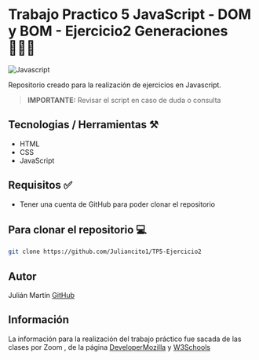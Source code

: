 # Trabajo Practico 5 JavaScript - DOM y BOM - Ejercicio2 Generaciones 👨🏻‍💻

![Javascript](https://miro.medium.com/v2/resize:fit:900/1*GDGCFOr1d65UKnIo8IjArQ.png)

Repositorio creado para la realización de ejercicios en Javascript.

>**IMPORTANTE:** Revisar el script en caso de duda o consulta
## Tecnologias / Herramientas ⚒️

- HTML
- CSS
- JavaScript

## Requisitos ✅
- Tener una cuenta de GitHub para poder clonar el repositorio

## Para clonar el repositorio 💻

```bash
git clone https://github.com/Juliancito1/TP5-Ejercicio2
```

## Autor 
Julián Martín [GitHub](https://github.com/Juliancito1)

## Información
La información para la realización del trabajo práctico fue sacada de las clases por Zoom , de la página [DeveloperMozilla](https://developer.mozilla.org/es/) y [W3Schools](https://www.w3schools.com/js/)